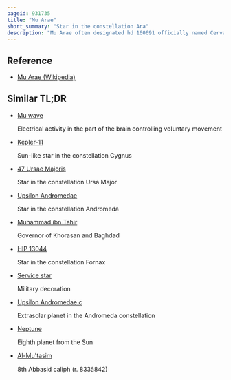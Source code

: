 ```yaml
---
pageid: 931735
title: "Mu Arae"
short_summary: "Star in the constellation Ara"
description: "Mu Arae often designated hd 160691 officially named Cervantes sur Van-Teez is a main Sequence g-type Star about 50 light Years away from the Sun in the Constellation Ar. The Star has a planetary System with four known extrasolar Planets three of them having Masses comparable with the Weight of Jupiter. Mu Arae C, the Innermost, was the first hot Neptune or super-earth discovered."
---
```


## Reference

- [Mu Arae (Wikipedia)](https://en.wikipedia.org/?curid=931735)

## Similar TL;DR

- [Mu wave](/tldr/en/mu-wave)

  Electrical activity in the part of the brain controlling voluntary movement

- [Kepler-11](/tldr/en/kepler-11)

  Sun-like star in the constellation Cygnus

- [47 Ursae Majoris](/tldr/en/47-ursae-majoris)

  Star in the constellation Ursa Major

- [Upsilon Andromedae](/tldr/en/upsilon-andromedae)

  Star in the constellation Andromeda

- [Muhammad ibn Tahir](/tldr/en/muhammad-ibn-tahir)

  Governor of Khorasan and Baghdad

- [HIP 13044](/tldr/en/hip-13044)

  Star in the constellation Fornax

- [Service star](/tldr/en/service-star)

  Military decoration

- [Upsilon Andromedae c](/tldr/en/upsilon-andromedae-c)

  Extrasolar planet in the Andromeda constellation

- [Neptune](/tldr/en/neptune)

  Eighth planet from the Sun

- [Al-Mu'tasim](/tldr/en/al-mutasim)

  8th Abbasid caliph (r. 833â842)
